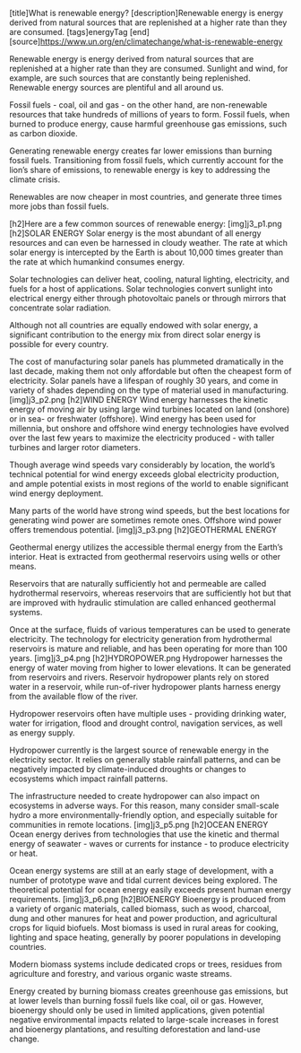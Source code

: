[title]What is renewable energy?
[description]Renewable energy is energy derived from natural sources that are replenished at a higher rate than they are consumed.
[tags]energyTag
[end]
[source]https://www.un.org/en/climatechange/what-is-renewable-energy

Renewable energy is energy derived from natural sources that are replenished at a higher rate than they are consumed. Sunlight and wind, for example, are such sources that are constantly being replenished. Renewable energy sources are plentiful and all around us.

Fossil fuels - coal, oil and gas - on the other hand, are non-renewable resources that take hundreds of millions of years to form. Fossil fuels, when burned to produce energy, cause harmful greenhouse gas emissions, such as carbon dioxide.

Generating renewable energy creates far lower emissions than burning fossil fuels. Transitioning from fossil fuels, which currently account for the lion’s share of emissions, to renewable energy is key to addressing the climate crisis.

Renewables are now cheaper in most countries, and generate three times more jobs than fossil fuels.

[h2]Here are a few common sources of renewable energy:
[img]j3_p1.png
[h2]SOLAR ENERGY
Solar energy is the most abundant of all energy resources and can even be harnessed in cloudy weather. The rate at which solar energy is intercepted by the Earth is about 10,000 times greater than the rate at which humankind consumes energy.

Solar technologies can deliver heat, cooling, natural lighting, electricity, and fuels for a host of applications. Solar technologies convert sunlight into electrical energy either through photovoltaic panels or through mirrors that concentrate solar radiation.

Although not all countries are equally endowed with solar energy, a significant contribution to the energy mix from direct solar energy is possible for every country.

The cost of manufacturing solar panels has plummeted dramatically in the last decade, making them not only affordable but often the cheapest form of electricity. Solar panels have a lifespan of roughly 30 years, and come in variety of shades depending on the type of material used in manufacturing.
[img]j3_p2.png
[h2]WIND ENERGY
Wind energy harnesses the kinetic energy of moving air by using large wind turbines located on land (onshore) or in sea- or freshwater (offshore). Wind energy has been used for millennia, but onshore and offshore wind energy technologies have evolved over the last few years to maximize the electricity produced - with taller turbines and larger rotor diameters.

Though average wind speeds vary considerably by location, the world’s technical potential for wind energy exceeds global electricity production, and ample potential exists in most regions of the world to enable significant wind energy deployment.

Many parts of the world have strong wind speeds, but the best locations for generating wind power are sometimes remote ones. Offshore wind power offers tremendous potential.
[img]j3_p3.png
[h2]GEOTHERMAL ENERGY

Geothermal energy utilizes the accessible thermal energy from the Earth’s interior. Heat is extracted from geothermal reservoirs using wells or other means.

Reservoirs that are naturally sufficiently hot and permeable are called hydrothermal reservoirs, whereas reservoirs that are sufficiently hot but that are improved with hydraulic stimulation are called enhanced geothermal systems.

Once at the surface, fluids of various temperatures can be used to generate electricity. The technology for electricity generation from hydrothermal reservoirs is mature and reliable, and has been operating for more than 100 years.
[img]j3_p4.png
[h2]HYDROPOWER.png
Hydropower harnesses the energy of water moving from higher to lower elevations. It can be generated from reservoirs and rivers. Reservoir hydropower plants rely on stored water in a reservoir, while run-of-river hydropower plants harness energy from the available flow of the river.

Hydropower reservoirs often have multiple uses - providing drinking water, water for irrigation, flood and drought control, navigation services, as well as energy supply.

Hydropower currently is the largest source of renewable energy in the electricity sector. It relies on generally stable rainfall patterns, and can be negatively impacted by climate-induced droughts or changes to ecosystems which impact rainfall patterns.

The infrastructure needed to create hydropower can also impact on ecosystems in adverse ways. For this reason, many consider small-scale hydro a more environmentally-friendly option, and especially suitable for communities in remote locations.
[img]j3_p5.png
[h2]OCEAN ENERGY
Ocean energy derives from technologies that use the kinetic and thermal energy of seawater - waves or currents for instance -  to produce electricity or heat.

Ocean energy systems are still at an early stage of development, with a number of prototype wave and tidal current devices being explored. The theoretical potential for ocean energy easily exceeds present human energy requirements.
[img]j3_p6.png
[h2]BIOENERGY
Bioenergy is produced from a variety of organic materials, called biomass, such as wood, charcoal, dung and other manures for heat and power production, and agricultural crops for liquid biofuels. Most biomass is used in rural areas for cooking, lighting and space heating, generally by poorer populations in developing countries.

Modern biomass systems include dedicated crops or trees, residues from agriculture and forestry, and various organic waste streams.

Energy created by burning biomass creates greenhouse gas emissions, but at lower levels than burning fossil fuels like coal, oil or gas. However, bioenergy should only be used in limited applications, given potential negative environmental impacts related to large-scale increases in forest and bioenergy plantations, and resulting deforestation and land-use change.